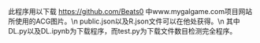 此程序用以下载 https://github.com/Beats0 中www.mygalgame.com项目网站所使用的ACG图片。\n
public.json以及R.json文件可以在他处获得。\n
其中DL.py以及DL.ipynb为下载程序，而test.py为下载文件数目检测完全程序。
